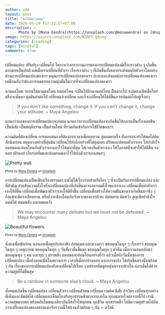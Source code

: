 ```yaml
---
author: odd
layout: post
title: "ขอให้มีความสุข"
date: 2020-05-29 T17:22:57+07:00
description: >
      Photo by [Mona Eendra](https://unsplash.com/@monaeendra) on [Unsplash](https://unsplash.com/)
image: https://source.unsplash.com/NZNFY_g6ong
categories: [reading]
tags: [mindful]
comments: true
---
```



เปลี่ยนแปลง ปรับปรุง เปลี่ยนไป ในระหว่างกระบวนการของการเปลี่ยนแปลงมีเรื่องราวต่าง ๆ เกิดขึ้นมากมายเป็นปกติ แต่เมื่อเราเปลี่ยนที่ตัวเรา เรื่องราวต่าง ๆ ที่เกิดขึ้นทั้งหลายจะส่งผลกับตัวเราโดยตรง ต้านการเปลี่ยนแปลงของเรา หนุนการเปลี่ยนแปลงของเรา ปะทะและส่งผลต่อการเปลี่ยนแปลงของเรา เหมือนกับว่าต้องการทดสอบความมุ่งมั่นในการที่จะเปลี่ยนแปลงของเรา

นานแค่ไหน จะทนได้นานแค่ไหน ทนแค่ไหน จะฝืนไปอีกนานแค่ไหน ฝืนมากไป จะล้มลงเสียเมื่อไหร่ หรือจะมั่นคง มุ่งมั่นทำต่อไป เปลี่ยนแล้วเปลี่ยน และก็จะเปลี่ยนให้ได้ดีขึ้นกว่าเดิมต่อไปอยู่เรื่อยๆ

> If you don't like something, change it. If you can't change it, change your attitude. ~ Maya Angelou

นานกว่าผลของการเปลี่ยนแปลงจะส่งผล นานกว่าการเปลี่ยนแปลงจะเกิดขึ้นให้กลายเป็นเรื่องเคยชิน เป็นนิสัย เป็นพฤติกรรม เป็นส่วนใหม่ ที่รวมกันเข้ากับการใช้ชีวิตของเรา

ความคิดที่ต้องเปลี่ยน การตอบสนองที่ต้องการเวลาเพื่อทบทวน สูดลมหายใจ ยั้งการกระทำให้พอได้คิดสักนิดก่อน หยุดบางอย่างที่คุ้นชิน เปลี่ยนไปทำอีกอย่างที่ไม่คุ้นเคย ปรับและปลอบตัวเราเอง ให้กำลังใจ อดทนและอ่อนโยนกับตัวเราเองเอาไว้ให้มากที่สุด ให้เวลากับตัวเราเอง ให้โอกาสที่จะทำให้ได้ดีขึ้น รอคอย เฝ้าคอย เก็บรอยยิ้มและอ้อมกอดเอาไว้ให้กับตัวเราเองเสมอๆ

![Pretty wall](https://source.unsplash.com/ocZ0U_Zq24s/400x275)

<sup><sub>Photo by [Mona Eendra](https://unsplash.com/@monaeendra) on [Unsplash](https://unsplash.com/)</sub></sup>

การเปลี่ยนแปลงเป็นเพียงเรื่องธรรมดา แต่ไม่ใช่เรื่องง่ายสำหรับใคร ๆ ที่จะเปิดรับการเปลี่ยนแปลง และที่สำคัญ สำหรับความตั้งใจที่จะเปลี่ยนแปลงที่เกิดขึ้นมาจากความตั้งใจของเราเอง เปลี่ยนเพื่อทำตัวเราเองให้ดีขึ้น เปลี่ยนเพื่อพัฒนาตัวเราเองให้ดียิ่งขึ้น เปลี่ยนเพื่อสร้างให้ความฝันของเราเกิดขึ้นมาจริง ๆ ถึงแม้จะมีแรงเสียดทาน หรือถึงจะต้องโดนกับจังหวะของการปะทะ ผิดพลาด ผิดหวัง สูญเสียกำลังใจ หมดไฟ หมดพลัง และหมดหวัง

> We may encounter many defeats but we must not be defeated. ~ Maya Angelou

![Beautiful flowers](https://source.unsplash.com/Ru6hBXxVph8/400x275)

<sup><sub>Photo by [Mona Eendra](https://unsplash.com/@monaeendra) on [Unsplash](https://unsplash.com/)</sub></sup>

นั่งลงเพื่อพักก่อน นอนลงเพื่อคุยกับท้องฟ้า ก้อนเมฆ และดวงดาว ขอบคุณในทุก ๆ เรื่องราว ขอบคุณในทุก ๆ เหตุการณ์ ขอบคุณในทุก ๆ วันที่เราตื่นขึ้นมา ขอบคุณในทุก ๆ ค่ำคืน เมื่อเรานอนหลับตา ขอบคุณทุก ๆ คน และทุก ๆ สรรพสิ่ง อดทนและอ่อนโยนอย่างที่ว่า แล้วเมื่อถึงวันนั้นของการเปลี่ยนแปลง เมื่อถึงตอนนั้นในขบวนการ เวลาที่เมื่อการรอคอย และการมาถึง ได้เกิดขึ้นตรงนั้นพร้อม ๆ กัน เรื่องของการเปลี่ยนแปลงยังคงเปลี่ยนไปเรื่อย ๆ แต่รอยยิ้มดูอบอุ่นมาจากข้างใน และเต็มไปด้วยความสุขที่ไม่สิ้นสุด

> Be a rainbow in someone else’s cloud. ~ Maya Angelou

ทั้งหมดเกิดขึ้น เปลี่ยนแปลง เปลี่ยนตัวเรา เปลี่ยนตัวตน เปลี่ยนความคิด นิสัย กิจวัตร เปลี่ยนทุกอย่างที่เห็นและสัมผัสได้ เปลี่ยนและเชื่อมโยงกับทุกสรรพสิ่งมาจากภายใน ทุกลมหายใจต่อจากนี้ไป เรามีความสุขมากพอ พร้อมกับในขณะเดียวกันก็ส่งใจให้ทุกคน ทุกชีวิต ทุกสรรพสิ่ง ได้มีความสุขร่วมไปกับการเปลี่ยนแปลงของสสารแห่งจักรวาลนี้ให้ถ้วนทั่วพร้อม ๆ กัน ~ สวัสดี
